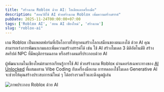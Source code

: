 ```yaml
---
title: "สร้างเกม Roblox ด้วย AI: ไอเดียและเครื่องมือ"
description: "สอนวิธีใช้ AI ช่วยสร้างเกม Roblox เพิ่มความสร้างสรรค์"
pubDate: 2025-11-24T00:00:00+07:00
tags: ['Roblox AI', 'สอน AI เชียงใหม่', 'สร้างเกม']
slug: "roblox-ai"
---
```

เกม Roblox เป็นแพลตฟอร์มที่เปิดโอกาสให้ทุกคนสร้างโลกเสมือนของตนเองได้ ด้วย AI คุณสามารถเร่งการพัฒนาเกมและเพิ่มความสร้างสรรค์ได้ เช่น ใช้ AI สร้างโมเดล 3 มิติอัตโนมัติ สร้างสคริปต์ NPC ที่มีพฤติกรรมฉลาด หรือสร้างดนตรีประกอบด้วย AI

ผู้พัฒนาเกมในเชียงใหม่สามารถเรียนรู้การใช้ AI ช่วยสร้างเกม Roblox ผ่านคอร์สเฉพาะทางของ [AI Unlocked](https://www.aiunlockinnovations.com/) ที่ผสมผสาน Vibe Coding กับเครื่องมือเกม การทดลองใช้โมเดล Generative AI จะช่วยให้คุณสร้างประสบการณ์ใหม่ ๆ ได้อย่างรวดเร็วและดึงดูดผู้เล่น

![ภาพประกอบ Roblox ด้วย AI](roblox-ai.jpg "Roblox ด้วย AI")
